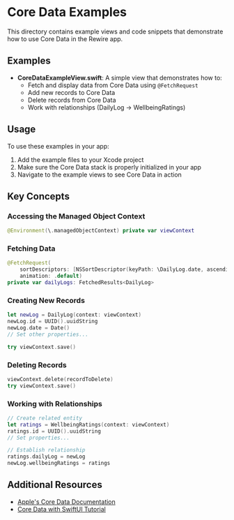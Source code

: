 # Core Data Examples

This directory contains example views and code snippets that demonstrate how to use Core Data in the Rewire app.

## Examples

- **CoreDataExampleView.swift**: A simple view that demonstrates how to:
  - Fetch and display data from Core Data using `@FetchRequest`
  - Add new records to Core Data
  - Delete records from Core Data
  - Work with relationships (DailyLog -> WellbeingRatings)

## Usage

To use these examples in your app:

1. Add the example files to your Xcode project
2. Make sure the Core Data stack is properly initialized in your app
3. Navigate to the example views to see Core Data in action

## Key Concepts

### Accessing the Managed Object Context

```swift
@Environment(\.managedObjectContext) private var viewContext
```

### Fetching Data

```swift
@FetchRequest(
    sortDescriptors: [NSSortDescriptor(keyPath: \DailyLog.date, ascending: false)],
    animation: .default)
private var dailyLogs: FetchedResults<DailyLog>
```

### Creating New Records

```swift
let newLog = DailyLog(context: viewContext)
newLog.id = UUID().uuidString
newLog.date = Date()
// Set other properties...

try viewContext.save()
```

### Deleting Records

```swift
viewContext.delete(recordToDelete)
try viewContext.save()
```

### Working with Relationships

```swift
// Create related entity
let ratings = WellbeingRatings(context: viewContext)
ratings.id = UUID().uuidString
// Set properties...

// Establish relationship
ratings.dailyLog = newLog
newLog.wellbeingRatings = ratings
```

## Additional Resources

- [Apple's Core Data Documentation](https://developer.apple.com/documentation/coredata)
- [Core Data with SwiftUI Tutorial](https://developer.apple.com/tutorials/swiftui/persisting-data) 